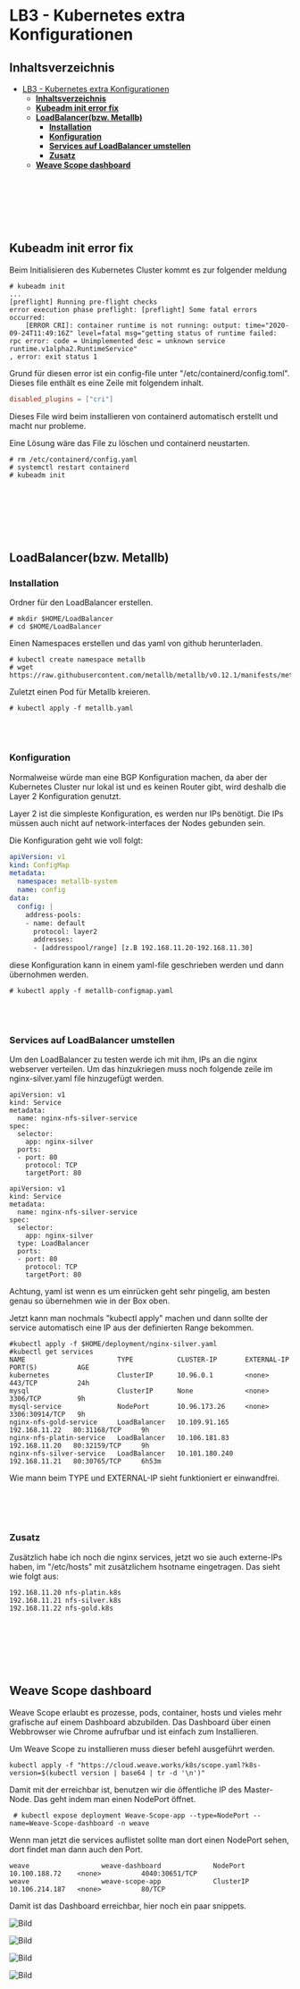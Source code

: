 # LB3 - Kubernetes extra Konfigurationen
## **Inhaltsverzeichnis**

- [LB3 - Kubernetes extra Konfigurationen](#lb3---kubernetes-extra-konfigurationen)
  - [**Inhaltsverzeichnis**](#inhaltsverzeichnis)
  - [**Kubeadm init error fix**](#kubeadm-init-error-fix)
  - [**LoadBalancer(bzw. Metallb)**](#loadbalancerbzw-metallb)
    - [**Installation**](#installation)
    - [**Konfiguration**](#konfiguration)
    - [**Services auf LoadBalancer umstellen**](#services-auf-loadbalancer-umstellen)
    - [**Zusatz**](#zusatz)
  - [**Weave Scope dashboard**](#weave-scope-dashboard)

<br>
<br>
<br>
<br>
<br>

## **Kubeadm init error fix**
Beim Initialisieren des Kubernetes Cluster kommt es zur folgender meldung

```
# kubeadm init
...
[preflight] Running pre-flight checks
error execution phase preflight: [preflight] Some fatal errors occurred:
	[ERROR CRI]: container runtime is not running: output: time="2020-09-24T11:49:16Z" level=fatal msg="getting status of runtime failed: rpc error: code = Unimplemented desc = unknown service runtime.v1alpha2.RuntimeService"
, error: exit status 1
```

Grund für diesen error ist ein config-file unter "/etc/containerd/config.toml". Dieses file enthält es eine Zeile mit folgendem inhalt.
```toml
disabled_plugins = ["cri"]
```
Dieses File wird beim installieren von containerd automatisch erstellt und macht nur probleme. 

Eine Lösung wäre das File zu löschen und containerd neustarten.
```
# rm /etc/containerd/config.yaml
# systemctl restart containerd
# kubeadm init
```
<br>
<br>
<br>
<br>
<br>

## **LoadBalancer(bzw. Metallb)**
### **Installation**
Ordner für den LoadBalancer erstellen.
```
# mkdir $HOME/LoadBalancer
# cd $HOME/LoadBalancer
```
Einen Namespaces erstellen und das yaml von github herunterladen.
```
# kubectl create namespace metallb
# wget https://raw.githubusercontent.com/metallb/metallb/v0.12.1/manifests/metallb.yaml
```
Zuletzt einen Pod für Metallb kreieren.
```
# kubectl apply -f metallb.yaml
```

<br>
<br>

### **Konfiguration**
Normalweise würde man eine BGP Konfiguration machen, da aber der Kubernetes Cluster nur lokal ist und es keinen Router gibt, wird deshalb die Layer 2 Konfiguration genutzt.

Layer 2 ist die simpleste Konfiguration, es werden nur IPs benötigt. Die IPs müssen auch nicht auf network-interfaces der Nodes gebunden sein.

Die Konfiguration geht wie voll folgt:
```yaml
apiVersion: v1
kind: ConfigMap
metadata:
  namespace: metallb-system
  name: config
data:
  config: |
    address-pools:
    - name: default
      protocol: layer2
      addresses:
      - [addresspool/range] [z.B 192.168.11.20-192.168.11.30]
```
diese Konfiguration kann in einem yaml-file geschrieben werden und dann übernohmen werden.
```
# kubectl apply -f metallb-configmap.yaml
```

<br>
<br>

### **Services auf LoadBalancer umstellen**
Um den LoadBalancer zu testen werde ich mit ihm, IPs an die nginx webserver verteilen. Um das hinzukriegen muss noch folgende zeile im nginx-silver.yaml file hinzugefügt werden.
```
apiVersion: v1
kind: Service
metadata:
  name: nginx-nfs-silver-service
spec:
  selector:
    app: nginx-silver
  ports:
  - port: 80
    protocol: TCP
    targetPort: 80

```
```
apiVersion: v1
kind: Service
metadata:
  name: nginx-nfs-silver-service
spec:
  selector:
    app: nginx-silver
  type: LoadBalancer
  ports:
  - port: 80
    protocol: TCP
    targetPort: 80
```
Achtung, yaml ist wenn es um einrücken geht sehr pingelig, am besten genau so übernehmen wie in der Box oben.

Jetzt kann man nochmals "kubectl apply" machen und dann sollte der service automatisch eine IP aus der definierten Range bekommen.
```
#kubectl apply -f $HOME/deployment/nginx-silver.yaml
#kubectl get services
NAME                       TYPE           CLUSTER-IP       EXTERNAL-IP     PORT(S)          AGE
kubernetes                 ClusterIP      10.96.0.1        <none>          443/TCP          24h
mysql                      ClusterIP      None             <none>          3306/TCP         9h
mysql-service              NodePort       10.96.173.26     <none>          3306:30914/TCP   9h
nginx-nfs-gold-service     LoadBalancer   10.109.91.165    192.168.11.22   80:31168/TCP     9h
nginx-nfs-platin-service   LoadBalancer   10.106.181.83    192.168.11.20   80:32159/TCP     9h
nginx-nfs-silver-service   LoadBalancer   10.101.180.240   192.168.11.21   80:30765/TCP     6h53m
```
Wie mann beim TYPE und EXTERNAL-IP sieht funktioniert er einwandfrei.

<br>
<br>
<br>

### **Zusatz**

Zusätzlich habe ich noch die nginx services, jetzt wo sie auch externe-IPs haben, im "/etc/hosts" mit zusätzlichem hsotname eingetragen. Das sieht wie folgt aus:
```
192.168.11.20 nfs-platin.k8s
192.168.11.21 nfs-silver.k8s
192.168.11.22 nfs-gold.k8s
```

<br>
<br>
<br>
<br>
<br>

## **Weave Scope dashboard**
Weave Scope erlaubt es prozesse, pods, container, hosts und vieles mehr grafische auf einem Dashboard abzubilden. Das Dashboard über einen Webbrowser wie Chrome aufrufbar und ist einfach zum Installieren.

Um Weave Scope zu installieren muss dieser befehl ausgeführt werden.
```
kubectl apply -f "https://cloud.weave.works/k8s/scope.yaml?k8s-version=$(kubectl version | base64 | tr -d '\n')"
```
Damit mit der erreichbar ist, benutzen wir die öffentliche IP des Master-Node. Das geht indem man einen NodePort öffnet. 
```
 # kubectl expose deployment Weave-Scope-app --type=NodePort --name=Weave-Scope-dashboard -n weave
```
Wenn man jetzt die services auflistet sollte man dort einen NodePort sehen, dort findet man dann auch den Port.
```
weave                  weave-dashboard             NodePort       10.100.188.72    <none>          4040:30651/TCP     
weave                  weave-scope-app             ClusterIP      10.106.214.187   <none>          80/TCP        
```
Damit ist das Dashboard erreichbar, hier noch ein paar snippets.

![Bild](https://raw.githubusercontent.com/DanielMvrkovic/M300-Service/main/LB3%20Dokumentation/Screenshot_1.png)

![Bild](https://raw.githubusercontent.com/DanielMvrkovic/M300-Service/main/LB3%20Dokumentation/Screenshot_2.png)

![Bild](https://raw.githubusercontent.com/DanielMvrkovic/M300-Service/main/LB3%20Dokumentation/Screenshot_3.png)

![Bild](https://raw.githubusercontent.com/DanielMvrkovic/M300-Service/main/LB3%20Dokumentation/Weave-scoper.png)
